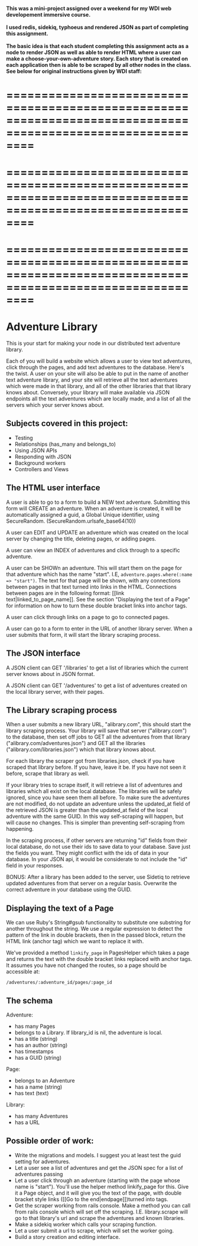 <h4>This was a mini-project assigned over a weekend for my WDI web developement immersive course. <br><br>
I used redis, sidekiq, typhoeus and rendered JSON as part of completing this assignment. <br><br>
The basic idea is that each student completing this assignment acts as a node to render JSON as well as able to render
HTML where a user can make a choose-your-own-adventure story. Each story that is created on each application then is able
to be scraped by all other nodes in the class. See below for original instructions given by WDI staff:</h4>

============================================================================================================
============================================================================================================
============================================================================================================
============================================================================================================
============================================================================================================
============================================================================================================




# Adventure Library

This is your start for making your node in our distributed text adventure library.

Each of you will build a website which allows a user to view text adventures, click through the pages, and add text adventures to the database.  Here's the twist.  A user on your site will also be able to put in the name of another text adventure library, and your site will retrieve all the text adventures which were made in that library, and all of the other libraries that that library knows about.  Conversely, your library will make available via JSON endpoints all the text adventures which are locally made, and a list of all the servers which your server knows about.

## Subjects covered in this project:

* Testing
* Relationships (has_many and belongs_to)
* Using JSON APIs
* Responding with JSON
* Background workers
* Controllers and Views

## The HTML user interface

A user is able to go to a form to build a NEW text adventure.  Submitting this form will CREATE an adventure.  When an adventure is created, it will be automatically assigned a guid, a Global Unique identifier, using SecureRandom. (SecureRandom.urlsafe_base64(10))

A user can EDIT and UPDATE an adventure which was created on the local server by changing the title, deleting pages, or adding pages.

A user can view an INDEX of adventures and click through to a specific adventure.

A user can be SHOWn an adventure.  This will start them on the page for that adventure which has the name "start".  I.E, `adventure.pages.where(:name => "start")`.  The text for that page will be shown, with any connections between pages in that text turned into links in the HTML.  Connections between pages are in the following format: [[link text|linked_to_page_name]].  See the section "Displaying the text of a Page" for information on how to turn these double bracket links into anchor tags.

A user can click through links on a page to go to connected pages.

A user can go to a form to enter in the URL of another library server.  When a user submits that form, it will start the library scraping process.

## The JSON interface

A JSON client can GET '/libraries' to get a list of libraries which the current server knows about in JSON format.

A JSON client can GET '/adventures' to get a list of adventures created on the local library server, with their pages.

## The Library scraping process

When a user submits a new library URL, "alibrary.com", this should start the library scraping process.  Your library will save that server ("alibrary.com") to the database, then set off jobs to GET all the adventures from that library ("alibrary.com/adventures.json") and GET all the libraries ("alibrary.com/libraries.json") which that library knows about.

For each library the scraper got from libraries.json, check if you have scraped that library before.  If you have, leave it be.  If you have not seen it before, scrape that library as well.

If your library tries to scrape itself, it will retrieve a list of adventures and libraries which all exist on the local database.  The libraries will be safely ignored, since you have seen them all before.  To make sure the adventures are not modified, do not update an adventure unless the updated_at field of the retrieved JSON is greater than the updated_at field of the local adventure with the same GUID.  In this way self-scraping will happen, but will cause no changes.  This is simpler than preventing self-scraping from happening.

In the scraping process, if other servers are returning "id" fields from their local database, do not use their ids to save data to your database.  Save just the fields you want.  They might conflict with the ids of data in your database.  In your JSON api, it would be considerate to not include the "id" field in your responses. 

BONUS: After a library has been added to the server, use Sidetiq to retrieve updated adventures from that server on a regular basis.  Overwrite the correct adventure in your database using the GUID.

## Displaying the text of a Page

We can use Ruby's String#gsub functionality to substitute one substring for another throughout the string.  We use a regular expression to detect the pattern of the link in double brackets, then in the passed block, return the HTML link (anchor tag) which we want to replace it with.

We've provided a method `linkify_page` in PagesHelper which takes a page and returns the text with the double bracket links replaced with anchor tags.  It assumes you have not changed the routes, so a page should be accessible at:

`/adventures/:adventure_id/pages/:page_id`

## The schema

Adventure:
  *  has many Pages
  *  belongs to a Library.  If library_id is nil, the adventure is local.
  *  has a title (string)
  *  has an author (string)
  *  has timestamps
  *  has a GUID (string)

Page:
  * belongs to an Adventure
  * has a name (string)
  * has text (text)

Library:
  * has many Adventures
  * has a URL

## Possible order of work:

* Write the migrations and models.  I suggest you at least test the guid setting for adventures.
* Let a user see a list of adventures and get the JSON spec for a list of adventures passing
* Let a user click through an adventure (starting with the page whose name is "start").  You'll use the helper method linkify_page for this.  Give it a Page object, and it will give you the text of the page, with double bracket style links ([[Go to the end|endpage]])turned into <a> tags.
* Get the scraper working from rails console.  Make a method you can call from rails console which will set off the scraping.  I.E. library.scrape will go to that library's url and scrape the adventures and known libraries.
* Make a sidekiq worker which calls your scraping function.
* Let a user submit a url to scrape, which will set the worker going.
* Build a story creation and editing interface.


